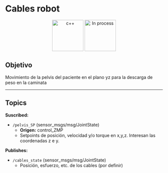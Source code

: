 # Cables robot

<div align="center">
    <img width=100px src="https://img.shields.io/badge/lenguage-%20c++-blue" alt="c++">
    <img width=100px src="https://img.shields.io/badge/status-in%20process-orange" alt="In process">
</div>

## Objetivo

Movimiento de la pelvis del paciente en el plano yz para la descarga de peso en la caminata

---

## Topics

**Suscribed:**

- `/pelvis_SP` (sensor_msgs/msg/JointState)
  - **Origen:** control_ZMP
  - Setpoints de posición, velocidad y/o torque en x,y,z. Interesan las coordenadas z e y.
  
**Publishes:**

- `/cables_state` (sensor_msgs/msg/JointState)
  - Posición, esfuerzo, etc. de los cables (por definir)
